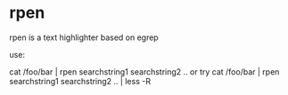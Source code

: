 rpen
====

rpen is a text highlighter based on egrep

use: 

cat /foo/bar | rpen searchstring1 searchstring2 .. 
or try
cat /foo/bar | rpen searchstring1 searchstring2 .. | less -R 
